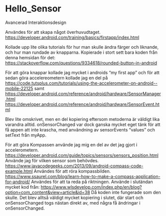 # Hello_Sensor
Avancerad Interaktionsdesign



Användes för att skapa något överhuvudtaget.
https://developer.android.com/training/basics/firstapp/index.html 

Kollade upp lite olika tutorials för hur man skulle ändra färger och liknande, och hur man rundade av knapparna. Kopierade i stort sett bara koden från denna hemsidan för det:
https://stackoverflow.com/questions/9334618/rounded-button-in-android

För att göra knappar kollade jag mycket i androids “my first app” och för att sedan göra accelereometern kollade jag en del på https://code.tutsplus.com/tutorials/using-the-accelerometer-on-android--mobile-22125 samt https://developer.android.com/reference/android/hardware/SensorManager.html
https://developer.android.com/reference/android/hardware/SensorEvent.html 

Blev lite omskrivet, men en del kopiering eftersom metoderna är väldigt lika varandra alltid. 
onSensorChanged var dock ganska mycket eget tänk för att få appen att inte krascha, med användning av sensorEvents “values” och setText från myApp.

För att göra Kompassen använde jag mig en del av det jag gjort i accelerometern.
https://developer.android.com/guide/topics/sensors/sensors_position.html Använde jag för vilken sensor som behövdes.
https://www.javacodegeeks.com/2013/09/android-compass-code-example.html
Användes för att röra kompassbilden.
https://www.ssaurel.com/blog/learn-how-to-make-a-compass-application-for-android/
Användes för att ta reda på riktningen.
Använde i slutändan mycket kod från:
https://www.wlsdevelop.com/index.php/en/blog?option=com_content&view=article&id=38
Då koden inte fungerade som den skulle. Det blev alltså väldigt mycket kopiering i slutet, där start och onSensorChanged togs nästan direkt av, med några få ändringar i onSensorChanged.
